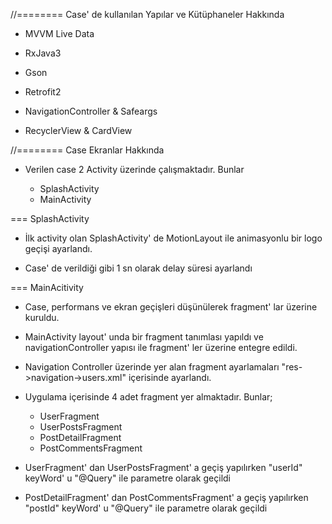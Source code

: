 //======== Case' de kullanılan Yapılar ve Kütüphaneler Hakkında

- MVVM Live Data

- RxJava3

- Gson

- Retrofit2

- NavigationController & Safeargs

- RecyclerView & CardView




//======== Case Ekranlar Hakkında

- Verilen case 2 Activity üzerinde çalışmaktadır. Bunlar
		
	- SplashActivity
	- MainActivity



=== SplashActivity

- İlk activity olan SplashActivity' de MotionLayout ile animasyonlu bir logo geçişi ayarlandı. 

- Case' de verildiği gibi 1 sn olarak delay süresi ayarlandı



=== MainAcitivity

- Case, performans ve ekran geçişleri düşünülerek fragment' lar üzerine kuruldu.

- MainActivity layout' unda bir fragment tanımlası yapıldı ve navigationController yapısı ile fragment' ler üzerine entegre edildi.

- Navigation Controller üzerinde yer alan fragment ayarlamaları "res->navigation->users.xml" içerisinde ayarlandı.

- Uygulama içerisinde 4 adet fragment yer almaktadır. Bunlar;
  - UserFragment
  - UserPostsFragment
  - PostDetailFragment
  - PostCommentsFragment


- UserFragment' dan UserPostsFragment' a geçiş yapılırken "userId" keyWord' u "@Query" ile parametre olarak geçildi

- PostDetailFragment' dan PostCommentsFragment' a geçiş yapılırken "postId" keyWord' u "@Query" ile parametre olarak geçildi


